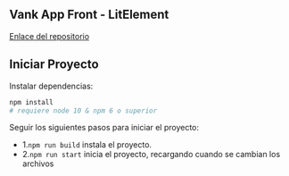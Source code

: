 ## Vank App Front - LitElement

[Enlace del repositorio](https://bitbucket.org/luisricardo_castillejo/front-project)

## Iniciar Proyecto

Instalar dependencias:

```sh
npm install
# requiere node 10 & npm 6 o superior
```

Seguir los siguientes pasos para iniciar el proyecto:

- 1.`npm run build` instala el proyecto.
- 2.`npm run start` inicia el proyecto, recargando cuando se cambian los archivos

